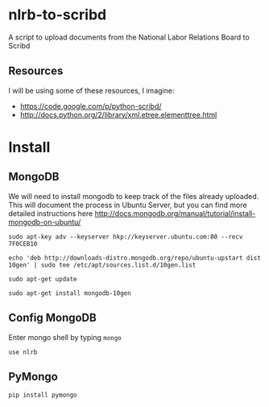 nlrb-to-scribd
==============

A script to upload documents from the National Labor Relations Board to Scribd

Resources
---------
I will be using some of these resources, I imagine:
* https://code.google.com/p/python-scribd/
* http://docs.python.org/2/library/xml.etree.elementtree.html

Install
=======

MongoDB
-------
We will need to install mongodb to keep track of the files already uploaded.  This will document the process in Ubuntu Server, but you can find more detailed instructions here http://docs.mongodb.org/manual/tutorial/install-mongodb-on-ubuntu/
```
sudo apt-key adv --keyserver hkp://keyserver.ubuntu.com:80 --recv 7F0CEB10

echo 'deb http://downloads-distro.mongodb.org/repo/ubuntu-upstart dist 10gen' | sudo tee /etc/apt/sources.list.d/10gen.list

sudo apt-get update

sudo apt-get install mongodb-10gen
```

Config MongoDB
--------------
Enter mongo shell by typing ```mongo```

```use nlrb```

PyMongo
-------
```
pip install pymongo
```

